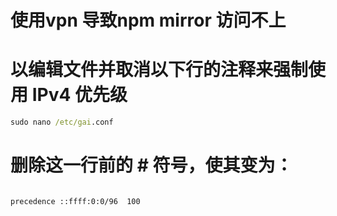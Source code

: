# 使用vpn 导致npm mirror 访问不上


# 以编辑文件并取消以下行的注释来强制使用 IPv4 优先级

```cmd
sudo nano /etc/gai.conf

```



# 删除这一行前的 # 符号，使其变为：

```nano

precedence ::ffff:0:0/96  100

```



